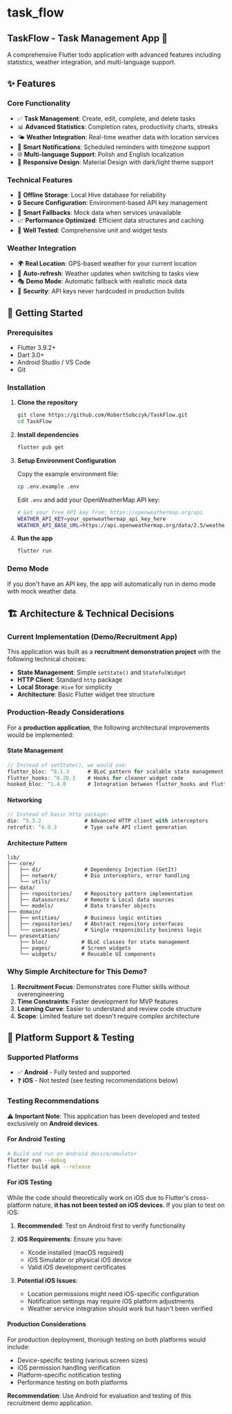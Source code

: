 # task_flow

## TaskFlow - Task Management App 📱

A comprehensive Flutter todo application with advanced features including statistics, weather integration, and multi-language support.

## ✨ Features

### Core Functionality

- ✅ **Task Management**: Create, edit, complete, and delete tasks
- 📊 **Advanced Statistics**: Completion rates, productivity charts, streaks
- 🌤️ **Weather Integration**: Real-time weather data with location services
- 🔔 **Smart Notifications**: Scheduled reminders with timezone support
- 🌐 **Multi-language Support**: Polish and English localization
- 📱 **Responsive Design**: Material Design with dark/light theme support

### Technical Features

- 💾 **Offline Storage**: Local Hive database for reliability
- 🔒 **Secure Configuration**: Environment-based API key management
- 🎯 **Smart Fallbacks**: Mock data when services unavailable
- 📈 **Performance Optimized**: Efficient data structures and caching
- 🧪 **Well Tested**: Comprehensive unit and widget tests

### Weather Integration

- 🌍 **Real Location**: GPS-based weather for your current location
- 🔄 **Auto-refresh**: Weather updates when switching to tasks view
- 🎭 **Demo Mode**: Automatic fallback with realistic mock data
- 🔐 **Security**: API keys never hardcoded in production builds

## 🚀 Getting Started

### Prerequisites

- Flutter 3.9.2+
- Dart 3.0+
- Android Studio / VS Code
- Git

### Installation

1. **Clone the repository**

   ```bash
   git clone https://github.com/RobertSobczyk/TaskFlow.git
   cd TaskFlow
   ```

2. **Install dependencies**

   ```bash
   flutter pub get
   ```

3. **Setup Environment Configuration**

   Copy the example environment file:

   ```bash
   cp .env.example .env
   ```

   Edit `.env` and add your OpenWeatherMap API key:

   ```bash
   # Get your free API key from: https://openweathermap.org/api
   WEATHER_API_KEY=your_openweathermap_api_key_here
   WEATHER_API_BASE_URL=https://api.openweathermap.org/data/2.5/weather
   ```

4. **Run the app**

   ```bash
   flutter run
   ```

### Demo Mode

If you don't have an API key, the app will automatically run in demo mode with mock weather data.

## 🏗️ Architecture & Technical Decisions

### Current Implementation (Demo/Recruitment App)

This application was built as a **recruitment demonstration project** with the following technical choices:

- **State Management**: Simple `setState()` and `StatefulWidget`
- **HTTP Client**: Standard `http` package
- **Local Storage**: `Hive` for simplicity
- **Architecture**: Basic Flutter widget tree structure

### Production-Ready Considerations

For a **production application**, the following architectural improvements would be implemented:

#### State Management

```dart
// Instead of setState(), we would use:
flutter_bloc: ^8.1.3      # BLoC pattern for scalable state management
flutter_hooks: ^0.20.3    # Hooks for cleaner widget code
hooked_bloc: ^1.4.0       # Integration between flutter_hooks and flutter_bloc
```

#### Networking

```dart
// Instead of basic http package:
dio: ^5.3.2              # Advanced HTTP client with interceptors
retrofit: ^4.0.3         # Type-safe API client generation
```

#### Architecture Pattern

```dash
lib/
├── core/
│   ├── di/              # Dependency Injection (GetIt)
│   ├── network/         # Dio interceptors, error handling
│   └── utils/
├── data/
│   ├── repositories/    # Repository pattern implementation
│   ├── datasources/     # Remote & Local data sources
│   └── models/          # Data transfer objects
├── domain/
│   ├── entities/        # Business logic entities
│   ├── repositories/    # Abstract repository interfaces
│   └── usecases/        # Single responsibility business logic
└── presentation/
    ├── bloc/           # BLoC classes for state management
    ├── pages/          # Screen widgets
    └── widgets/        # Reusable UI components
```

### Why Simple Architecture for This Demo?

1. **Recruitment Focus**: Demonstrates core Flutter skills without overengineering
2. **Time Constraints**: Faster development for MVP features
3. **Learning Curve**: Easier to understand and review code structure
4. **Scope**: Limited feature set doesn't require complex architecture

## 📱 Platform Support & Testing

### Supported Platforms

- ✅ **Android** - Fully tested and supported
- ❓ **iOS** - Not tested (see testing recommendations below)

### Testing Recommendations

⚠️ **Important Note**: This application has been developed and tested exclusively on **Android devices**.

#### For Android Testing

```bash
# Build and run on Android device/emulator
flutter run --debug
flutter build apk --release
```

#### For iOS Testing

While the code should theoretically work on iOS due to Flutter's cross-platform nature, **it has not been tested on iOS devices**. If you plan to test on iOS:

1. **Recommended**: Test on Android first to verify functionality
2. **iOS Requirements**: Ensure you have:
   - Xcode installed (macOS required)
   - iOS Simulator or physical iOS device
   - Valid iOS development certificates

3. **Potential iOS Issues**:
   - Location permissions might need iOS-specific configuration
   - Notification settings may require iOS platform adjustments
   - Weather service integration should work but hasn't been verified

#### Production Considerations

For production deployment, thorough testing on both platforms would include:

- Device-specific testing (various screen sizes)
- iOS permission handling verification
- Platform-specific notification testing
- Performance testing on both platforms

**Recommendation**: Use Android for evaluation and testing of this recruitment demo application.
